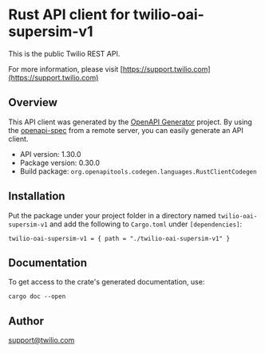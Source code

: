 # Rust API client for twilio-oai-supersim-v1

This is the public Twilio REST API.

For more information, please visit [https://support.twilio.com](https://support.twilio.com)

## Overview

This API client was generated by the [OpenAPI Generator](https://openapi-generator.tech) project.  By using the [openapi-spec](https://openapis.org) from a remote server, you can easily generate an API client.

- API version: 1.30.0
- Package version: 0.30.0
- Build package: `org.openapitools.codegen.languages.RustClientCodegen`

## Installation

Put the package under your project folder in a directory named `twilio-oai-supersim-v1` and add the following to `Cargo.toml` under `[dependencies]`:

```
twilio-oai-supersim-v1 = { path = "./twilio-oai-supersim-v1" }
```

## Documentation

To get access to the crate's generated documentation, use:

```
cargo doc --open
```

## Author

support@twilio.com

